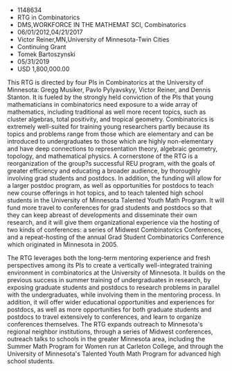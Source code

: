 
* 1148634
* RTG in Combinatorics
* DMS,WORKFORCE IN THE MATHEMAT SCI, Combinatorics
* 06/01/2012,04/21/2017
* Victor Reiner,MN,University of Minnesota-Twin Cities
* Continuing Grant
* Tomek Bartoszynski
* 05/31/2019
* USD 1,800,000.00

This RTG is directed by four PIs in Combinatorics at the University of
Minnesota: Gregg Musiker, Pavlo Pylyavskyy, Victor Reiner, and Dennis Stanton.
It is fueled by the strongly held conviction of the PIs that young
mathematicians in combinatorics need exposure to a wide array of mathematics,
including traditional as well more recent topics, such as cluster algebras,
total positivity, and tropical geometry. Combinatorics is extremely well-suited
for training young researchers partly because its topics and problems range from
those which are elementary and can be introduced to undergraduates to those
which are highly non-elementary and have deep connections to representation
theory, algebraic geometry, topology, and mathematical physics. A cornerstone of
the RTG is a reorganization of the group?s successful REU program, with the
goals of greater efficiency and educating a broader audience, by thoroughly
involving grad students and postdocs. In addition, the funding will allow for a
larger postdoc program, as well as opportunities for postdocs to teach new
course offerings in hot topics, and to teach talented high school students in
the University of Minnesota Talented Youth Math Program. It will fund more
travel to conferences for grad students and postdocs so that they can keep
abreast of developments and disseminate their own research, and it will give
them organizational experience via the hosting of two kinds of conferences: a
series of Midwest Combinatorics Conferences, and a repeat-hosting of the annual
Grad Student Combinatorics Conference which originated in Minnesota in 2005.

The RTG leverages both the long-term mentoring experience and fresh perspectives
among its PIs to create a vertically well-integrated training environment in
combinatorics at the University of Minnesota. It builds on the previous success
in summer training of undergraduates in research, by exposing graduate students
and postdocs to research problems in parallel with the undergraduates, while
involving them in the mentoring process. In addition, it will offer wider
educational opportunities and experiences for postdocs, as well as more
opportunities for both graduate students and postdocs to travel extensively to
conferences, and learn to organize conferences themselves. The RTG expands
outreach to Minnesota's regional neighbor institutions, through a series of
Midwest conferences, outreach talks to schools in the greater Minnesota area,
including the Summer Math Program for Women run at Carleton College, and through
the University of Minnesota's Talented Youth Math Program for advanced high
school students.
